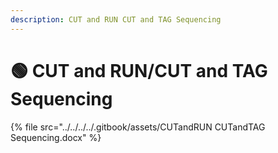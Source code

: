 ```yaml
---
description: CUT and RUN CUT and TAG Sequencing
---
```


# 🟢 CUT and RUN/CUT and TAG Sequencing



{% file src="../../../../.gitbook/assets/CUTandRUN CUTandTAG Sequencing.docx" %}
